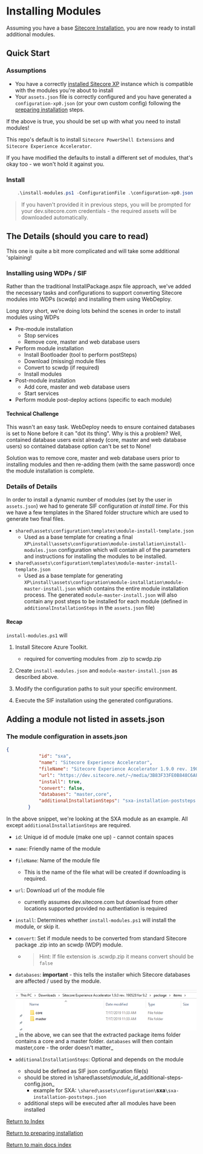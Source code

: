 # Installing Modules

Assuming you have a base [Sitecore Installation](installing-sitecore-xp.md), you are now ready to install additional modules.

## Quick Start

### Assumptions

- You have a correctly [installed Sitecore XP](installing-sitecore-xp.md) instance which is compatible with the modules you're about to install
- Your `assets.json` file is correctly configured and you have generated a `configuration-xp0.json` (or your own custom config) following the [preparing installation](preparing-installation.md) steps.

If the above is true, you should be set up with what you need to install modules!

 This repo's default is to install `Sitecore PowerShell Extensions` and `Sitecore Experience Accelerator`.

 If you have modified the defaults to install a different set of modules, that's okay too - we won't hold it against you.

### Install

```powershell
    .\install-modules.ps1 -ConfigurationFile .\configuration-xp0.json
```

> If you haven't provided it in previous steps, you will be prompted for your dev.sitecore.com credentials - the required assets will be downloaded automatically.

## The Details (should you care to read)

This one is quite a bit more complicated and will take some additional 'splaining!

### Installing using WDPs / SIF

Rather than the traditional InstallPackage.aspx file approach, we've added the necessary tasks and configurations to support converting Sitecore modules into WDPs (scwdp) and installing them using WebDeploy.

Long story short, we're doing lots behind the scenes in order to install modules using WDPs

- Pre-module installation
  - Stop services
  - Remove core, master and web database users
- Perform module installation
  - Install Bootloader (tool to perform postSteps)
  - Download (missing) module files
  - Convert to scwdp (if required)
  - Install modules
- Post-module installation
  - Add core, master and web database users
  - Start services
- Perform module post-deploy actions (specific to each module)

#### Technical Challenge

This wasn't an easy task. WebDeploy needs to ensure contained databases is set to None before it can "dot its thing". Why is this a problem? Well, contained database users exist already (core, master and web database users) so contained database option can't be set to None!

Solution was to remove core, master and web database users prior to installing modules and then re-adding them (with the same password) once the module installation is complete.

### Details of Details

In order to install a dynamic number of modules (set by the user in `assets.json`) we had to generate SIF configuration _at install time_. For this we have a few templates in the Shared folder structure which are used to generate two final files.

- `shared\assets\configuration\templates\module-install-template.json`
  - Used as a base template for creating a final `XP\install\assets\configuration\module-installation\install-modules.json` configuration which will contain all of the parameters and instructions for installing the modules to be installed.
- `shared\assets\configuration\templates\module-master-install-template.json`
  - Used as a base template for generating `XP\install\assets\configuration\module-installation\module-master-install.json` which contains the entire module installation process. The generated `module-master-install.json` will also contain any post steps to be installed for each module (defined in `additionalInstallationSteps` in the `assets.json` file)

#### Recap

`install-modules.ps1` will

1. Install Sitecore Azure Toolkit.

    - required for converting modules from .zip to scwdp.zip

2. Create `install-modules.json` and `module-master-install.json` as described above.

3. Modify the configuration paths to suit your specific environment.

4. Execute the SIF installation using the generated configurations.

## Adding a module not listed in assets.json

### The module configuration in assets.json

```json
{
            "id": "sxa",
            "name": "Sitecore Experience Accelerator",
            "fileName": "Sitecore Experience Accelerator 1.9.0 rev. 190528 for 9.2.scwdp.zip",
            "url": "https://dev.sitecore.net/~/media/3B83F33FE0B848C6AF9F3B58E4408A96.ashx",
            "install": true,
            "convert": false,
            "databases": "master,core",
            "additionalInstallationSteps": "sxa-installation-poststeps.json"
        }
```

In the above snippet, we're looking at the SXA module as an example. All except `additionalInstallationSteps` are required.

- `id`:  Unique id of module (make one up) - cannot contain spaces
- `name`: Friendly name of the module
- `fileName`: Name of the module file
  - This is the name of the file what will be created if downloading is required.
- `url`: Download url of the module file
  - currently assumes dev.sitecore.com but download from other locations supported provided no authentiation is required
- `install`: Determines whether `install-modules.ps1` will install the module, or skip it.
- `convert`: Set if module needs to be converted from standard Sitecore package .zip into an scwdp (WDP) module.
  - > Hint: If file extension is .scwdp.zip it means convert should be `false`
- `databases`: **important** - this tells the installer which Sitecore databases are affected / used by the module.

    ![Screenshot of extracted SXA module zip to show core and master folders in the items folder](../media/sxa-zip-items-screenshot.png)
_ in the above, we can see that the extracted package items folder contains a core and a master folder. `databases` will then contain master,core - the order doesn't matter_
- `additionalInstallationSteps`: Optional and depends on the module
  - should be defined as SIF json configuration file(s)
  - should be stored in \shared\assets\\_module\_id_\_additional-steps-config.json_
    - example for SXA: `\shared\assets\configuration\`**sxa**`\sxa-installation-poststeps.json`
  - additional steps will be executed after all modules have been installed

[Return to Index](index.md)

[Return to preparing installation](preparing-installation.md)

[Return to main docs index](../index.md)

